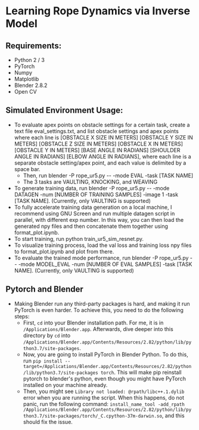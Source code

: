 # Learning Rope Dynamics via Inverse Model
## Requirements:
  * Python 2 / 3
  * PyTorch
  * Numpy
  * Matplotlib
  * Blender 2.8.2
  * Open CV
## Simulated Environment Usage:
  * To evaluate apex points on obstacle settings for a certain task, create a text file eval_settings.txt, and list obstacle settings and apex points where each line is [OBSTACLE X SIZE IN METERS] [OBSTACLE Y SIZE IN METERS] [OBSTACLE Z SIZE IN METERS] [OBSTACLE X IN METERS] [OBSTACLE Y IN METERS] [BASE ANGLE IN RADIANS] [SHOULDER ANGLE IN RADIANS] [ELBOW ANGLE IN RADIANS], where each line is a separate obstacle setting/apex point, and each value is delimited by a space bar.
    * Then, run blender -P rope_ur5.py -- -mode EVAL -task [TASK NAME]
    * The 3 tasks are VAULTING, KNOCKING, and WEAVING
* To generate training data, run blender -P rope_ur5.py -- -mode DATAGEN -num [NUMBER OF TRAINING SAMPLES] -image 1 -task [TASK NAME]. (Currently, only VAULTING is supported)
* To fully accelerate training data generation on a local machine, I recommend using GNU Screen and run multiple datagen script in parallel, with different exp number. In this way, you can then load the generated npy files and then concatenate them together using format_plot.ipynb.
* To start training, run python train_ur5_sim_resnet.py.
* To visualize training process, load the val loss and training loss npy files to format_plot.ipynb and plot from there.
* To evaluate the trained mode performance, run blender -P rope_ur5.py -- -mode MODEL_EVAL -num [NUMBER OF EVAL SAMPLES] -task [TASK NAME]. (Currently, only VAULTING is supported)

## Pytorch and Blender
  * Making Blender run any third-party packages is hard, and making it run PyTorch is even harder. To achieve this, you need to do the following steps:
    * First, `cd` into your Blender installation path. For me, it is in `/Applications/Blender.app`. Afterwards, dive deeper into this directory by `cd` into `/Applications/Blender.app/Contents/Resources/2.82/python/lib/python3.7/site-packages`.
    * Now, you are going to install PyTorch in Blender Python. To do this, run `pip install --target=/Applications/Blender.app/Contents/Resources/2.82/python/lib/python3.7/site-packages torch`. This will make pip reinstall pytorch to blender's python, even though you might have PyTorch installed on your machine already.
    * Then, you might see `Library not loaded: @rpath/libc++.1.dylib` error when you are running the script. When this happens, do not panic, run the following command: `install_name_tool -add_rpath /Applications/Blender.app/Contents/Resources/2.82/python/lib/python3.7/site-packages/torch/_C.cpython-37m-darwin.so`, and this should fix the issue. 
